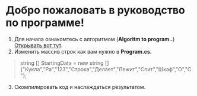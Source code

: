 # Добро пожаловать в руководство по программе!

1. Для начала ознакомтесь с алгоритмом (**Algoritm to program..**)
[Открывать вот тут](https://programforyou.ru/block-diagram-redactor "Здесь нужно открыть файл Json").
2. Изменить массив строк как вам нужно в **Program.cs.**
> string [] StartingData = new string [] {"Кукла","Ра","123","Строка","Делает","Лежит","Спит","Шкаф","О","С"};
3. Скомпилировать код и наслаждаться результатом.